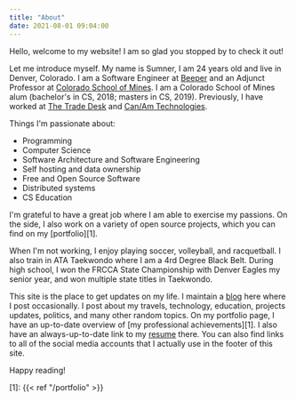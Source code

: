 ```yaml
---
title: "About"
date: 2021-08-01 09:04:00
---
```


Hello, welcome to my website! I am so glad you stopped by to check it out!

Let me introduce myself. My name is Sumner, I am 24 years old and live in
Denver, Colorado. I am a Software Engineer at [Beeper](https://beeper.com/) and
an Adjunct Professor at [Colorado School of Mines](https://mines.edu). I am a
Colorado School of Mines alum (bachelor's in CS, 2018; masters in CS, 2019).
Previously, I have worked at [The Trade Desk](https://thetradedesk.com) and
[Can/Am Technologies](https://canamtechnologies.com/).

Things I'm passionate about:

* Programming
* Computer Science
* Software Architecture and Software Engineering
* Self hosting and data ownership
* Free and Open Source Software
* Distributed systems
* CS Education

I'm grateful to have a great job where I am able to exercise my passions. On the
side, I also work on a variety of open source projects, which you can find on my
[portfolio][1].

When I'm not working, I enjoy playing soccer, volleyball, and racquetball. I
also train in ATA Taekwondo where I am a 4rd Degree Black Belt. During high
school, I won the FRCCA State Championship with Denver Eagles my senior year,
and won multiple state titles in Taekwondo.

This site is the place to get updates on my life. I maintain a [blog](/) here
where I post occasionally. I post about my travels, technology, education,
projects updates, politics, and many other random topics. On my portfolio page,
I have an up-to-date overview of [my professional achievements][1]. I also have
an always-up-to-date link to my [resume](/portfolio/resume.pdf) there. You can
also find links to all of the social media accounts that I actually use in the
footer of this site.

Happy reading!

[1]: {{< ref "/portfolio" >}}

